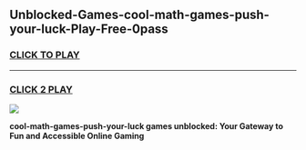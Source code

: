 
## Unblocked-Games-cool-math-games-push-your-luck-Play-Free-0pass
<h3>
<a href="https://premium76.site?title=cool-math-games-push-your-luck&ref=21A">CLICK TO PLAY</a></h3>
<hr>

<h3>
<a href="https://premium76.site?title=cool-math-games-push-your-luck&ref=21A">CLICK 2 PLAY</a>
  
</h3>

<a href="https://premium76.site?title=cool-math-games-push-your-luck&ref=21A"><img src="https://clearcache.store/games.png"></a>


**cool-math-games-push-your-luck games unblocked: Your Gateway to Fun and Accessible Online Gaming**
